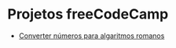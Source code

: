 # Projetos freeCodeCamp

- [Converter números para algaritmos romanos](https://github.com/mjuli/fcc-projects/blob/main/convertToRoman.js)
